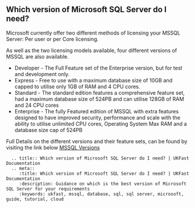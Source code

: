 ## Which version of Microsoft SQL Server do I need?

Microsoft currently offer two different methods of licensing your MSSQL Server: Per user or per Core licensing.

As well as the two licensing models available, four different versions of MSSQL are also available.

* Developer - The Full Feature set of the Enterprise version, but for test and development only.
* Express - Free to use with a maximum database size of 10GB and capped to utilise only 1GB of RAM and 4 CPU cores.
* Standard - The standard edition features a comprehensive feature set, had a maximum database size of 524PB and can utilise 128GB of RAM and 24 CPU cores
* Enterprise - The fully Featured edition of MSSQL with extra features designed to have improved security, performance and scale with the ability to utilise unlimited CPU cores, Operating System Max RAM and a database size cap of 524PB

Full Details on the different versions and their feature sets, can be found by visiting the link below
[MSSQL Versions](https://www.microsoft.com/en-gb/cloud-platform/sql-server-editions)

```eval_rst
  .. title:: Which version of Microsoft SQL Server do I need? | UKFast Documentation
  .. meta::
     :title: Which version of Microsoft SQL Server do I need? | UKFast Documentation
     :description: Guidance on which is the best version of Microsoft SQL Server for your requirements
     :keywords: ukfast, mssql, database, sql, sql server, microsoft, guide, tutorial, cloud
